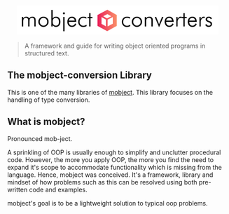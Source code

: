 <p align="center">
  <img width="460" src="./images/logo.svg">
</p>

> A framework and guide for writing object oriented programs in structured text.

## The mobject-conversion Library

This is one of the many libraries of [mobject](http://mobject.org/#/). This library focuses on the handling of type conversion.

## What is mobject?

Pronounced mob-ject.

A sprinkling of OOP is usually enough to simplify and unclutter procedural code. However, the more you apply OOP, the more you find the need to expand it's scope to accommodate functionality which is missing from the language. Hence, mobject was conceived. It's a framework, library and mindset of how problems such as this can be resolved using both pre-written code and examples.

mobject's goal is to be a lightweight solution to typical oop problems.

